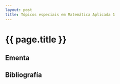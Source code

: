 ```yaml
---
layout: post
title: Tópicos especiais em Matemática Aplicada 1
---
```


# {{ page.title }}

## Ementa 


## Bibliografía

